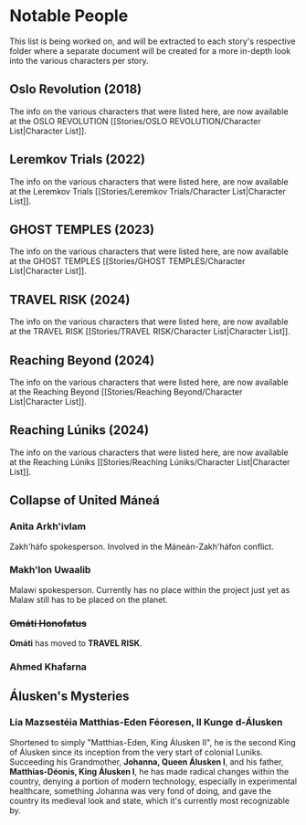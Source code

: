 # Notable People
This list is being worked on, and will be extracted to each story's respective folder where a separate document will be created for a more in-depth look into the various characters per story.

## Oslo Revolution (2018)
The info on the various characters that were listed here, are now available at the OSLO REVOLUTION [[Stories/OSLO REVOLUTION/Character List|Character List]].

## Leremkov Trials (2022)
The info on the various characters that were listed here, are now available at the Leremkov Trials [[Stories/Leremkov Trials/Character List|Character List]].

## GHOST TEMPLES (2023)
The info on the various characters that were listed here, are now available at the GHOST TEMPLES [[Stories/GHOST TEMPLES/Character List|Character List]].

## TRAVEL RISK (2024)
The info on the various characters that were listed here, are now available at the TRAVEL RISK [[Stories/TRAVEL RISK/Character List|Character List]].

## Reaching Beyond (2024)
The info on the various characters that were listed here, are now available at the Reaching Beyond [[Stories/Reaching Beyond/Character List|Character List]].

## Reaching Lúniks (2024)
The info on the various characters that were listed here, are now available at the Reaching Lúniks [[Stories/Reaching Lúniks/Character List|Character List]].

## Collapse of United Máneá
### Anita Arkh'ivlam
Zakh'háfo spokesperson. Involved in the Máneán-Zakh'háfon conflict.  
### Makh'lon Uwaalib 
Malawi spokesperson. Currently has no place within the project just yet as Malaw still has to be placed on the planet.  
### ~~Omáti Honofatus~~
**Omáti** has moved to **TRAVEL RISK**.
### Ahmed Khafarna

## Álusken's Mysteries
### Lia Mazsestéia Matthias-Eden Féoresen, II Kunge d-Álusken
Shortened to simply "Matthias-Eden, King Álusken II", he is the second King of Álusken since its inception from the very start of colonial Luniks. Succeeding his Grandmother, **Johanna, Queen Álusken I**, and his father, **Matthias-Déonis, King Álusken I**, he has made radical changes within the country, denying a portion of modern technology, especially in experimental healthcare, something Johanna was very fond of doing, and gave the country its medieval look and state, which it's currently most recognizable by. 

